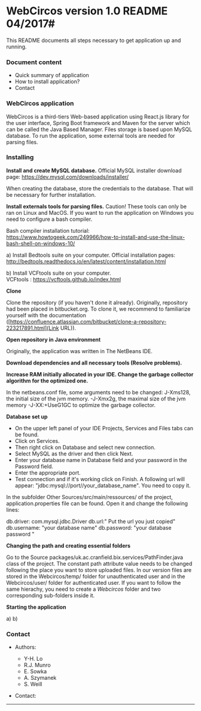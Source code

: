 # WebCircos version 1.0 README 04/2017#

This README documents all steps necessary to get application up and running.

### Document content ###

* Quick summary of application
* How to install application?
* Contact

### WebCircos application ###

WebCircos is a third-tiers Web-based application using React.js library for the user interface, Spring Boot framework and Maven for the server which can be called the Java Based Manager. Files storage is based upon MySQL database.
To run the application, some external tools are needed for parsing files. 

### Installing ###

**Install and create MySQL database.** 
Official MySQL installer download page: https://dev.mysql.com/downloads/installer/

When creating the database, store the credentials to the database. That will be necessary for further installation. 

**Install externals tools for parsing files.**
Caution! These tools can only be ran on Linux and MacOS. If you want to run the application on Windows you need to configure a bash compiler.  

Bash compiler installation tutorial: https://www.howtogeek.com/249966/how-to-install-and-use-the-linux-bash-shell-on-windows-10/

a) Install Bedtools suite on your computer. 
Official installation pages: http://bedtools.readthedocs.io/en/latest/content/installation.html

b) Install VCFtools suite on your computer.  
VCFtools : https://vcftools.github.io/index.html

**Clone**

Clone the repository (if you haven't done it already). Originally, repository had been placed in bitbucket.org. To clone it, we recommend to familiarize yourself with the documentation ([https://confluence.atlassian.com/bitbucket/clone-a-repository-223217891.html](Link URL)).

**Open repository in Java environment**

Originally, the application was written in The NetBeans IDE.

**Download dependencies and all necessary tools (Resolve problems).**

**Increase RAM initially allocated in your IDE. Change the garbage collector algorithm for the optimized one.**  

In the netbeans.conf file, some arguments need to be changed: 
J-Xms128, the initial size of the jvm memory.
-J-Xmx2g, the maximal size of the jvm memory
-J-XX:+UseG1GC to optimize the garbage collector. 

**Database set up**

* On the upper left panel of your IDE Projects, Services and Files tabs can be found. 
* Click on Services.
* Then right click on Database and select new connection. 
* Select MySQL as the driver and then click Next. 
* Enter your database name in Database field and your password in the Password field. 
* Enter the appropriate port.  
* Test connection and if it's working click on Finish. 
A following url will appear: "jdbc:mysql://port//your_database_name". You need to copy it.

In the subfolder Other Sources/src/main/ressources/<default package> of the project, application.properties file can be found. 
Open it and change the following lines: 

db.driver: com.mysql.jdbc.Driver
db.url:" Put the url you just copied"
db.username: "your database name"
db.password: "your database password "

**Changing the path and creating essential folders**

Go to the Source packages/uk.ac.cranfield.bix.services/PathFinder.java class of the project. 
The constant path attribute value needs to be changed following the place you want to store uploaded files. 
In our version files are stored in the Webcircos/temp/ folder for unauthenticated user and in the Webcircos/user/ folder for authenticated user. If you want to follow the same hierachy, you need to create a *Webcircos* folder and two corresponding sub-folders inside it.   

**Starting the application**

a)
b)

### Contact ###

* Authors: 
    + Y-H. Lo
    + R.J. Munro
    + E. Sowka
    + A. Szymanek
    + S. Weill

* Contact:
---